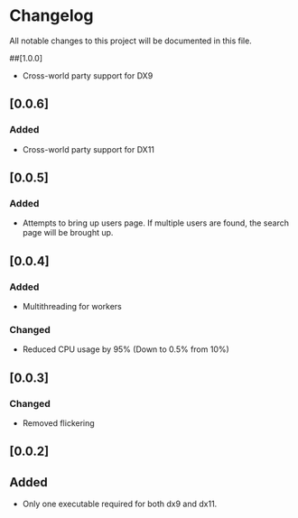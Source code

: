 # Changelog
All notable changes to this project will be documented in this file.

##[1.0.0]
- Cross-world party support for DX9

## [0.0.6]
### Added
- Cross-world party support for DX11

## [0.0.5]
### Added
- Attempts to bring up users page. If multiple users are found, the search page will be brought up.

## [0.0.4]
### Added
- Multithreading for workers  

### Changed  
- Reduced CPU usage by 95% (Down to 0.5% from 10%)

## [0.0.3]
### Changed
- Removed flickering

## [0.0.2]
## Added
- Only one executable required for both dx9 and dx11.
